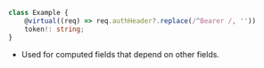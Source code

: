 ```typescript
class Example {
    @virtual((req) => req.authHeader?.replace(/^Bearer /, ''))
    token!: string;
}
```

- Used for computed fields that depend on other fields.

